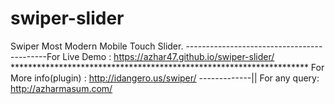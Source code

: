 # swiper-slider
Swiper Most Modern Mobile Touch Slider. -------------------------------------------For Live Demo :  https://azhar47.github.io/swiper-slider/  ******************************************************************** For More info(plugin) : http://idangero.us/swiper/ -------------|| For any query: http://azharmasum.com/
